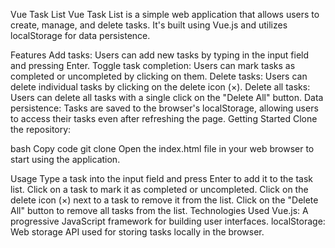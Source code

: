 Vue Task List
Vue Task List is a simple web application that allows users to create, manage, and delete tasks. It's built using Vue.js and utilizes localStorage for data persistence.

Features
Add tasks: Users can add new tasks by typing in the input field and pressing Enter.
Toggle task completion: Users can mark tasks as completed or uncompleted by clicking on them.
Delete tasks: Users can delete individual tasks by clicking on the delete icon (×).
Delete all tasks: Users can delete all tasks with a single click on the "Delete All" button.
Data persistence: Tasks are saved to the browser's localStorage, allowing users to access their tasks even after refreshing the page.
Getting Started
Clone the repository:

bash
Copy code
git clone <repository-url>
Open the index.html file in your web browser to start using the application.

Usage
Type a task into the input field and press Enter to add it to the task list.
Click on a task to mark it as completed or uncompleted.
Click on the delete icon (×) next to a task to remove it from the list.
Click on the "Delete All" button to remove all tasks from the list.
Technologies Used
Vue.js: A progressive JavaScript framework for building user interfaces.
localStorage: Web storage API used for storing tasks locally in the browser.
